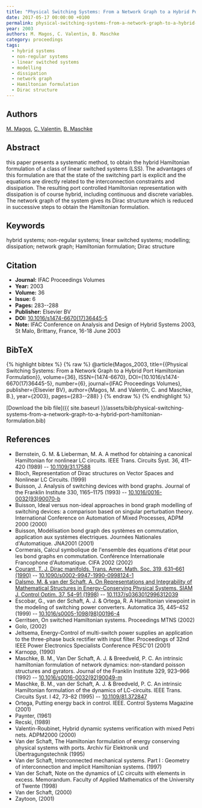 ```yaml
---
title: "Physical Switching Systems: From a Network Graph to a Hybrid Port Hamiltonian Formulation"
date: 2017-05-17 00:00:00 +0100
permalink: physical-switching-systems-from-a-network-graph-to-a-hybrid-port-hamiltonian-formulation
year: 2003
authors: M. Magos, C. Valentin, B. Maschke
category: proceedings
tags:
  - hybrid systems
  - non-regular systems
  - linear switched systems
  - modelling
  - dissipation
  - network graph
  - Hamiltonian formulation
  - Dirac structure
---
```

 
## Authors
[M. Magos](authors/miguel-magos), [C. Valentin](authors/claire-valentin), [B. Maschke](authors/bernhard-maschke)
 
## Abstract
this paper presents a systematic method, to obtain the hybrid Hamiltonian formulation of a class of linear switched systems (LSS). The advantages of this formulation are that the state of the switching part is explicit and the equations are directly related to the interconnection constraints and dissipation. The resulting port controlled Hamiltonian representation with dissipation is of course hybrid, including continuous and discrete variables. The network graph of the system gives its Dirac structure which is reduced in successive steps to obtain the Hamiltonian formulation.
 
## Keywords
hybrid systems; non-regular systems; linear switched systems; modelling; dissipation; network graph; Hamiltonian formulation; Dirac structure
 
## Citation
- **Journal:** IFAC Proceedings Volumes
- **Year:** 2003
- **Volume:** 36
- **Issue:** 6
- **Pages:** 283--288
- **Publisher:** Elsevier BV
- **DOI:** [10.1016/s1474-6670(17)36445-5](https://doi.org/10.1016/s1474-6670(17)36445-5)
- **Note:** IFAC Conference on Analysis and Design of Hybrid Systems 2003, St Malo, Brittany, France, 16-18 June 2003
 
## BibTeX
{% highlight bibtex %}
{% raw %}
@article{Magos_2003,
  title={{Physical Switching Systems: From a Network Graph to a Hybrid Port Hamiltonian Formulation}},
  volume={36},
  ISSN={1474-6670},
  DOI={10.1016/s1474-6670(17)36445-5},
  number={6},
  journal={IFAC Proceedings Volumes},
  publisher={Elsevier BV},
  author={Magos, M. and Valentin, C. and Maschke, B.},
  year={2003},
  pages={283--288}
}
{% endraw %}
{% endhighlight %}
 
[Download the bib file]({{ site.baseurl }}/assets/bib/physical-switching-systems-from-a-network-graph-to-a-hybrid-port-hamiltonian-formulation.bib)
 
## References
- Bernstein, G. M. & Lieberman, M. A. A method for obtaining a canonical Hamiltonian for nonlinear LC circuits. IEEE Trans. Circuits Syst. 36, 411–420 (1989) -- [10.1109/31.17588](https://doi.org/10.1109/31.17588)
- Bloch, Representation of Dirac structures on Vector Spaces and Nonlinear LC Circuits. (1999)
- Buisson, J. Analysis of switching devices with bond graphs. Journal of the Franklin Institute 330, 1165–1175 (1993) -- [10.1016/0016-0032(93)90070-b](https://doi.org/10.1016/0016-0032(93)90070-b)
- Buisson, Ideal versus non-ideal approaches in bond graph modelling of switching devices: a comparison based on singular perturbation theory. International Conference on Automation of Mixed Processes, ADPM 2000 (2000)
- Buisson, Modélisation bond graph des systèmes en commutation, application aux systèmes électriques. Journées Nationales d'Automatique. JNA2001 (2001)
- Cormerais, Calcul symbolique de l'ensemble des équations d'état pour les bond graphs en commutation. Conférence Internationale Francophone d'Automatique. CIFA 2002 (2002)
- [Courant, T. J. Dirac manifolds. Trans. Amer. Math. Soc. 319, 631–661 (1990)](dirac-manifolds) -- [10.1090/s0002-9947-1990-0998124-1](https://doi.org/10.1090/s0002-9947-1990-0998124-1)
- [Dalsmo, M. & van der Schaft, A. On Representations and Integrability of Mathematical Structures in Energy-Conserving Physical Systems. SIAM J. Control Optim. 37, 54–91 (1998)](on-representations-and-integrability-of-mathematical-structures-in-energy-conserving-physical-systems) -- [10.1137/s0363012996312039](https://doi.org/10.1137/s0363012996312039)
- Escobar, G., van der Schaft, A. J. & Ortega, R. A Hamiltonian viewpoint in the modeling of switching power converters. Automatica 35, 445–452 (1999) -- [10.1016/s0005-1098(98)00196-4](https://doi.org/10.1016/s0005-1098(98)00196-4)
- Gerritsen, On switched Hamiltonian systems. Proceedings MTNS (2002)
- Golo, (2002)
- Jeltsema, Energy-Control of multi-switch power supplies an application to the three-phase buck rectifier with input filter. Proceedings of 32nd IEEE Power Electronics Specialists Conference PESC'01 (2001)
- Karnopp, (1990)
- Maschke, B. M., Van Der Schaft, A. J. & Breedveld, P. C. An intrinsic hamiltonian formulation of network dynamics: non-standard poisson structures and gyrators. Journal of the Franklin Institute 329, 923–966 (1992) -- [10.1016/s0016-0032(92)90049-m](https://doi.org/10.1016/s0016-0032(92)90049-m)
- Maschke, B. M., van der Schaft, A. J. & Breedveld, P. C. An intrinsic Hamiltonian formulation of the dynamics of LC-circuits. IEEE Trans. Circuits Syst. I 42, 73–82 (1995) -- [10.1109/81.372847](https://doi.org/10.1109/81.372847)
- Ortega, Putting energy back in control. IEEE. Control Systems Magazine (2001)
- Paynter, (1961)
- Recski, (1989)
- Valentin-Roubinet, Hybrid dynamic systems verification with mixed Petri nets. ADPM2000 (2000)
- Van der Schaft, The Hamiltonian formulation of energy conserving physical systems with ports. Archiv für Elektronik und Übertragungstechnik (1995)
- Van der Schaft, Interconnected mechanical systems. Part I : Geometry of interconnection and implicit Hamiltonian systems. (1997)
- Van der Schaft, Note on the dynamics of LC circuits with elements in excess. Memorandum. Faculty of Applied Mathematics of the University of Twente (1998)
- Van der Schaft, (2000)
- Zaytoon, (2001)

